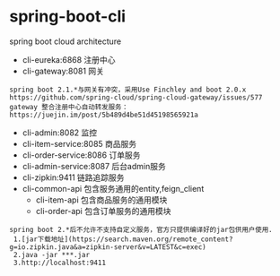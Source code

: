 # spring-boot-cli
spring boot cloud architecture


- cli-eureka:6868 注册中心 
- cli-gateway:8081 网关
```
spring boot 2.1.*与网关有冲突，采用Use Finchley and boot 2.0.x 
https://github.com/spring-cloud/spring-cloud-gateway/issues/577
gateway 整合注册中心自动转发服务：https://juejin.im/post/5b489d4be51d45198565921a
```
- cli-admin:8082 监控
- cli-item-service:8085 商品服务
- cli-order-service:8086 订单服务
- cli-admin-service:8087 后台admin服务
- cli-zipkin:9411 链路追踪服务
- cli-common-api 包含服务通用的entity,feign_client
    - cli-item-api 包含商品服务的通用模块
    - cli-order-api 包含订单服务的通用模块
     
```
spring boot 2.*后不允许不支持自定义服务，官方只提供编译好的jar包供用户使用.
 1.[jar下载地址](https://search.maven.org/remote_content?g=io.zipkin.java&a=zipkin-server&v=LATEST&c=exec)
 2.java -jar ***.jar
 3.http://localhost:9411
```
 
 


